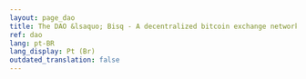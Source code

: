 ```yaml
---
layout: page_dao
title: The DAO &lsaquo; Bisq - A decentralized bitcoin exchange network
ref: dao
lang: pt-BR
lang_display: Pt (Br)
outdated_translation: false
---
```

